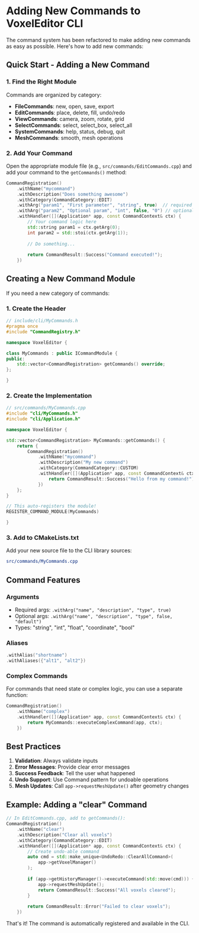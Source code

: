 # Adding New Commands to VoxelEditor CLI

The command system has been refactored to make adding new commands as easy as possible. Here's how to add new commands:

## Quick Start - Adding a New Command

### 1. Find the Right Module

Commands are organized by category:
- **FileCommands**: new, open, save, export
- **EditCommands**: place, delete, fill, undo/redo
- **ViewCommands**: camera, zoom, rotate, grid
- **SelectCommands**: select, select_box, select_all
- **SystemCommands**: help, status, debug, quit
- **MeshCommands**: smooth, mesh operations

### 2. Add Your Command

Open the appropriate module file (e.g., `src/commands/EditCommands.cpp`) and add your command to the `getCommands()` method:

```cpp
CommandRegistration()
    .withName("mycommand")
    .withDescription("Does something awesome")
    .withCategory(CommandCategory::EDIT)
    .withArg("param1", "First parameter", "string", true)  // required
    .withArg("param2", "Optional param", "int", false, "0") // optional with default
    .withHandler([](Application* app, const CommandContext& ctx) {
        // Your command logic here
        std::string param1 = ctx.getArg(0);
        int param2 = std::stoi(ctx.getArg(1));
        
        // Do something...
        
        return CommandResult::Success("Command executed!");
    })
```

## Creating a New Command Module

If you need a new category of commands:

### 1. Create the Header

```cpp
// include/cli/MyCommands.h
#pragma once
#include "CommandRegistry.h"

namespace VoxelEditor {

class MyCommands : public ICommandModule {
public:
    std::vector<CommandRegistration> getCommands() override;
};

}
```

### 2. Create the Implementation

```cpp
// src/commands/MyCommands.cpp
#include "cli/MyCommands.h"
#include "cli/Application.h"

namespace VoxelEditor {

std::vector<CommandRegistration> MyCommands::getCommands() {
    return {
        CommandRegistration()
            .withName("mycommand")
            .withDescription("My new command")
            .withCategory(CommandCategory::CUSTOM)
            .withHandler([](Application* app, const CommandContext& ctx) {
                return CommandResult::Success("Hello from my command!");
            })
    };
}

// This auto-registers the module!
REGISTER_COMMAND_MODULE(MyCommands)

}
```

### 3. Add to CMakeLists.txt

Add your new source file to the CLI library sources:
```cmake
src/commands/MyCommands.cpp
```

## Command Features

### Arguments
- Required args: `.withArg("name", "description", "type", true)`
- Optional args: `.withArg("name", "description", "type", false, "default")`
- Types: "string", "int", "float", "coordinate", "bool"

### Aliases
```cpp
.withAlias("shortname")
.withAliases({"alt1", "alt2"})
```

### Complex Commands
For commands that need state or complex logic, you can use a separate function:

```cpp
CommandRegistration()
    .withName("complex")
    .withHandler([](Application* app, const CommandContext& ctx) {
        return MyCommands::executeComplexCommand(app, ctx);
    })
```

## Best Practices

1. **Validation**: Always validate inputs
2. **Error Messages**: Provide clear error messages
3. **Success Feedback**: Tell the user what happened
4. **Undo Support**: Use Command pattern for undoable operations
5. **Mesh Updates**: Call `app->requestMeshUpdate()` after geometry changes

## Example: Adding a "clear" Command

```cpp
// In EditCommands.cpp, add to getCommands():
CommandRegistration()
    .withName("clear")
    .withDescription("Clear all voxels")
    .withCategory(CommandCategory::EDIT)
    .withHandler([](Application* app, const CommandContext& ctx) {
        // Create undo-able command
        auto cmd = std::make_unique<UndoRedo::ClearAllCommand>(
            app->getVoxelManager()
        );
        
        if (app->getHistoryManager()->executeCommand(std::move(cmd))) {
            app->requestMeshUpdate();
            return CommandResult::Success("All voxels cleared");
        }
        
        return CommandResult::Error("Failed to clear voxels");
    })
```

That's it! The command is automatically registered and available in the CLI.